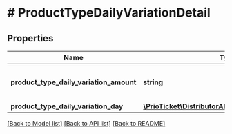 # # ProductTypeDailyVariationDetail

## Properties

Name | Type | Description | Notes
------------ | ------------- | ------------- | -------------
**product_type_daily_variation_amount** | **string** | Product type daily variation amount. |
**product_type_daily_variation_day** | [**\PrioTicket\DistributorAPI\Models\DayOfTheWeek**](DayOfTheWeek.md) |  | [optional]

[[Back to Model list]](../../README.md#models) [[Back to API list]](../../README.md#endpoints) [[Back to README]](../../README.md)

